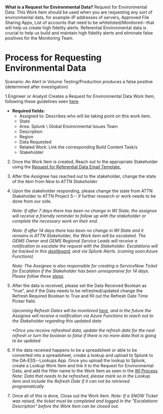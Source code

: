 **What is a Request for Environmental Data?**
Request for Environmental Data: This Work Item should be used when you are requesting any sort of environmental data, for example-IP addresses of servers, Approved File Sharing Apps, List of accounts that need to be whitelisted/Monitored--that will help us create high fidelity alerts. Referential Environmental data is crucial to help us build and maintain high fidelity alerts and eliminate false positives for the Monitoring Team.

# **Process for Requesting Environmental Data** 

Scenario: An Alert in Volume Testing/Production produces a false positive (determined after investigation)

1.Engineer or Analyst Creates a Request for Environmental Data Work Item, following these guidelines seen [here](https://dev.azure.com/GlobalSOC/Splunk/_wiki/wikis/Splunk.wiki/532/RFED-Work-Item). 

  - **Required fields:**
    - Assigned to: Describes who will be taking point on this work item.
    - State
    - Area: Splunk \ Global Environmental Issues Team    
    - Description
    - Region
    - Data Requested
    - Related Work: Link the corresponding Build Content Task/s
    - Stakeholder

2. Once the Work Item is created, Reach out to the appropriate Stakeholder using the [Request for Referential Data Email Template.](https://dev.azure.com/GlobalSOC/Splunk/_wiki/wikis/Splunk.wiki/459/RFED-Email-Template) 

3. After the Assignee has reached out to the stakeholder, change the state of the item from _New to ATTN Stakeholder_

4. Upon the stakeholder responding, please change the state from ATTN Stakeholder to ATTN Project S-- if further research or work needs to be done from our side.
    
    _Note: If after 7 days there has been no change in WI State, the assignee will receive a friendly reminder to follow up with the stakeholder or complete the necessary work on their end._
   
    _Note: If after 14 days there has been no change in WI State and it remains in ATTN Stakeholder, the Work item will be escalated. The GEMS Owner and GEMS Regional Service Leads will receive a notification to escalate the request with the Stakeholder. Escalations will be tracked in this [dashboard](https://dev.azure.com/GlobalSOC/Splunk/_dashboards/dashboard/bbc0845d-812c-42de-aa8a-61b290872472), and via Splunk Alerts. (coming soon:Azure Functions)_ 
   
    _Note: The Assignee is also responsible for creating a ServiceNow Ticket for Escalation if the Stakeholder has been unresponsive for 14 days. Please follow these [steps](https://dev.azure.com/GlobalSOC/Splunk/_wiki/wikis/Splunk.wiki/526/ServiceNow-Ticket-Escalation-Process)._


5. After the data is received, please set the Data Received Boolean as "true", and if the Data needs to be refreshed/updated change the Refresh Required Boolean to True and fill out the Refresh Date Time Picker field. 

    _Upcoming Refresh Dates will be monitored [here](https://dev.azure.com/GlobalSOC/Splunk/_dashboards/dashboard/bbc0845d-812c-42de-aa8a-61b290872472), and in the future the Assignee will receive a notification via Azure Functions to reach out to the Stakeholder regarding this updated data_
 
    _*Once you receive refreshed data, update the refresh date for the next refresh or turn the boolean to false if there is no more data that is going to be updated_  

6. If the data received happens to be a spreadsheet or able to be converted into a spreadsheet, create a lookup and upload to Splunk to the DA-ESS-<region>-Lookups App. Once you upload the lookup to Splunk, create a Lookup Work Item and link it to the Request for Environmental Data, and add the filter name to the Work Item as seen in the [WI Process](https://dev.azure.com/GlobalSOC/Splunk/_wiki/wikis/Splunk.wiki/532/RFED-Work-Item)
    _Note: Data that needs to be refreshed, please mark so in the Lookup Item and include the Refresh Date if it can not be retrieved programatically_

7. Once all of this is done, Close out the Work Item. 
   _Note: If a SNOW Ticket was raised, the ticket must be completed and logged in the "Escalationn Description" before the Work Item can be closed out._
